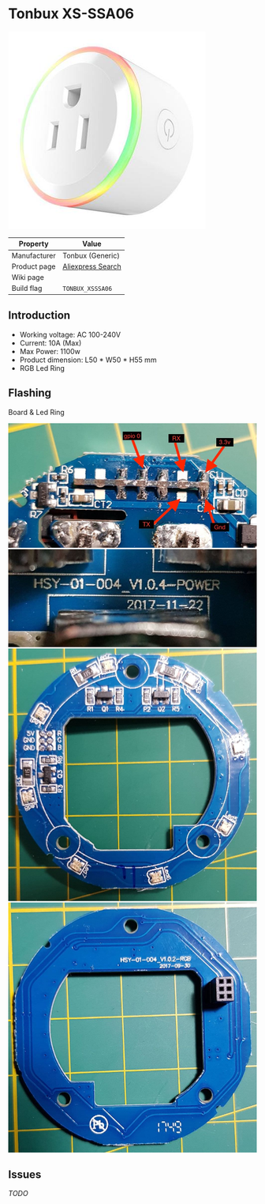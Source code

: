 # Tonbux XS-SSA06

![Tonbux XS-SSA06](images/devices/tonbux-xs-ssa06.jpg)

|Property|Value|
|---|---|
|Manufacturer|Tonbux (Generic)|
|Product page|[Aliexpress Search](https://www.aliexpress.com/wholesale?catId=0&initiative_id=SB_20180324043837&SearchText=XS-SSA06)|
|Wiki page||
|Build flag|`TONBUX_XSSSA06`|

## Introduction

* Working voltage: AC 100-240V
* Current: 10A (Max)
* Max Power: 1100w
* Product dimension: L50 * W50 * H55 mm
* RGB Led Ring

## Flashing

Board & Led Ring

![Tonbux XS-SSA06 board](images/flashing/tonbux-xs-ssa06-flash.jpg)
![Tonbux XS-SSA06 revision](images/flashing/tonbux-xs-ssa06-revision.jpg)
![Tonbux XS-SSA06 ledring1](images/flashing/tonbux-xs-ssa06-ledring1.jpg)
![Tonbux XS-SSA06 ledring2](images/flashing/tonbux-xs-ssa06-ledring2.jpg)

## Issues

*TODO*